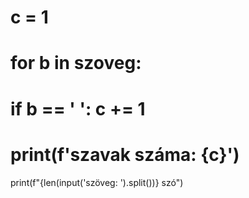 # c = 1
# for b in szoveg:
#     if b == ' ': c += 1
# print(f'szavak száma: {c}')

print(f"{len(input('szöveg: ').split())} szó")
